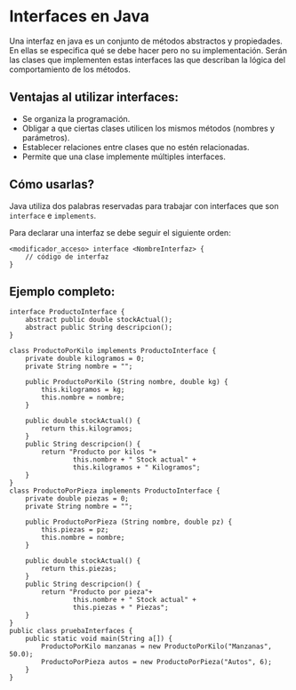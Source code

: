 # Interfaces en Java

Una interfaz en java es un conjunto de métodos abstractos y propiedades. En ellas se especifica qué se debe hacer pero no su implementación. Serán las clases que implementen estas interfaces las que describan la lógica del comportamiento de los métodos.

## Ventajas al utilizar interfaces:

 - Se organiza la programación.
 - Obligar a que ciertas clases utilicen los mismos métodos (nombres y parámetros).
 - Establecer relaciones entre clases que no estén relacionadas.
 - Permite que una clase implemente múltiples interfaces.

## Cómo usarlas?

Java utiliza dos palabras reservadas para trabajar con interfaces que son `interface` e  `implements`.

Para declarar una interfaz se debe seguir el siguiente orden:

	<modificador_acceso> interface <NombreInterfaz> {
	    // código de interfaz
	}

## Ejemplo completo:


	interface ProductoInterface {
		abstract public double stockActual();
		abstract public String descripcion();
	}
	
	class ProductoPorKilo implements ProductoInterface {
		private double kilogramos = 0;
		private String nombre = "";
	
		public ProductoPorKilo (String nombre, double kg) {
			this.kilogramos = kg;
			this.nombre = nombre;
		}
	
		public double stockActual() {
			return this.kilogramos;
		}
		public String descripcion() {
			return "Producto por kilos "+
					this.nombre + " Stock actual" +
					this.kilogramos + " Kilogramos";
		}
	}
	class ProductoPorPieza implements ProductoInterface {
		private double piezas = 0;
		private String nombre = "";
	
		public ProductoPorPieza (String nombre, double pz) {
			this.piezas = pz;
			this.nombre = nombre;
		}
	
		public double stockActual() {
			return this.piezas;
		}
		public String descripcion() {
			return "Producto por pieza"+
					this.nombre + " Stock actual" +
					this.piezas + " Piezas";
		}
	}
	public class pruebaInterfaces {
		public static void main(String a[]) {
			ProductoPorKilo manzanas = new ProductoPorKilo("Manzanas", 50.0);
			ProductoPorPieza autos = new ProductoPorPieza("Autos", 6);
		}
	}
